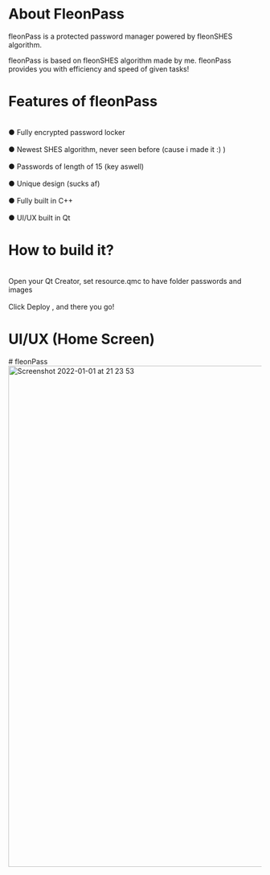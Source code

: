 <h1>About FleonPass</h1>
fleonPass is a protected password manager powered by fleonSHES algorithm.

fleonPass is based on fleonSHES algorithm made by me.
fleonPass provides you with efficiency and speed of given tasks!

<h1>Features of fleonPass</h1>
<br>● Fully encrypted password locker</br>
<br>● Newest SHES algorithm, never seen before (cause i made it :) )</br>
<br>● Passwords of length of 15 (key aswell) </br>
<br>● Unique design (sucks af) </br>
<br>● Fully built in C++ </br>
<br>● UI/UX built in Qt </br>


<h1>How to build it? </h1>
<br>Open your Qt Creator, set resource.qmc to have folder passwords and images</br>
<br>Click Deploy , and there you go!</br>

<h1>UI/UX (Home Screen)</h1>
# fleonPass<img width="997" alt="Screenshot 2022-01-01 at 21 23 53" src="https://user-images.githubusercontent.com/62068607/147859617-a8893672-f311-4029-8deb-ea5258a5cd82.png">



